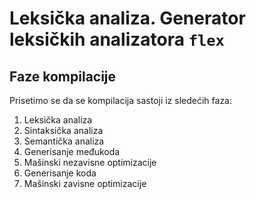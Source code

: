 # Leksička analiza. Generator leksičkih analizatora `flex`

## Faze kompilacije

Prisetimo se da se kompilacija sastoji iz sledećih faza:
1. Leksička analiza
2. Sintaksička analiza
3. Semantička analiza
4. Generisanje međukoda
5. Mašinski nezavisne optimizacije
6. Generisanje koda
7. Маšinski zavisne optimizacije

